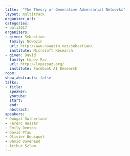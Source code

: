 ```yaml
---
title:  "The Theory of Generative Adversarial Networks"
layout: multitrack
organizer_url: 
categories:
- dali2017
organizers:
- given: Sebastian 
  family: Nowozin
  url: http://www.nowozin.net/sebastian/
  institute: Microsoft Research
- given: David
  family: Lopez Paz
  url: http://lopezpaz.org/
  institute: Facebook AI Research
room: 
show_abstracts: false
talks:
- title: 
  speaker:
  youtube: 
  start: 
  end:
  abstract:
speakers:
- Dougal Sutherland  
- Ferenc Huszár 
- Emily Denton
- David Pfau 
- Olivier Bousquet 
- David Duvenaud
- Arthur Szlam
---
```

